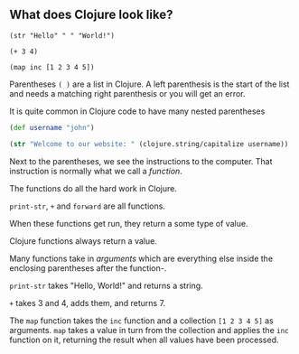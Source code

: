 ## What does Clojure look like?

```eval-clojure
(str "Hello" " " "World!")
```
```eval-clojure
(+ 3 4)
```

```eval-clojure
(map inc [1 2 3 4 5])
```

<!--sec data-title="Parentheses ()" data-id="answer001" data-collapse=true ces-->

 Parentheses `( )` are a list in Clojure. A left parenthesis is the start of the list and needs a matching right parenthesis or you will get an error.

 It is quite common in Clojure code to have many nested parentheses

```clojure
(def username "john")

(str "Welcome to our website: " (clojure.string/capitalize username))
```

<!--endsec-->

<!--sec data-title="Calling Functions" data-id="answer002" data-collapse=true ces-->

Next to the parentheses, we see the instructions to the computer. That instruction is normally what we call a _function_.

The functions do all the hard work in Clojure.

`print-str`, `+` and `forward` are all functions.

When these functions get run, they return a some type of value.

Clojure functions always return a value.

<!--endsec-->

<!--sec data-title="Arguments" data-id="answer003" data-collapse=true ces-->

Many functions take in _arguments_ which are everything else inside the enclosing parentheses after the function-.

`print-str` takes "Hello, World!" and returns a string.

`+` takes 3 and 4, adds them, and returns 7.

The `map` function takes the `inc` function and a collection `[1 2 3 4 5]` as arguments.  `map` takes a value in turn from the collection and applies the `inc` function on it, returning the result when all values have been processed.

<!--endsec-->
